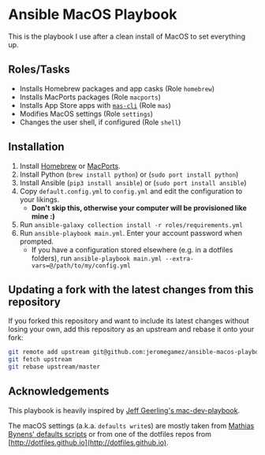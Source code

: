 # Ansible MacOS Playbook

This is the playbook I use after a clean install of MacOS to set everything up.

## Roles/Tasks

- Installs Homebrew packages and app casks (Role `homebrew`)
- Installs MacPorts packages (Role `macports`)
- Installs App Store apps with [`mas-cli`](https://github.com/mas-cli/mas) (Role `mas`)
- Modifies MacOS settings (Role `settings`)
- Changes the user shell, if configured (Role `shell`)

## Installation

1. Install [Homebrew](https://brew.sh) or [MacPorts](https://macports.org).
1. Install Python (`brew install python`) or (`sudo port install python`)
1. Install Ansible (`pip3 install ansible`) or (`sudo port install ansible`)
1. Copy `default.config.yml` to `config.yml` and edit the configuration to your likings.
   - **Don't skip this, otherwise your computer will be provisioned like mine :)**
1. Run `ansible-galaxy collection install -r roles/requirements.yml`
1. Run `ansible-playbook main.yml`. Enter your account password when prompted.
   - If you have a configuration stored elsewhere (e.g. in a dotfiles folders), run `ansible-playbook main.yml --extra-vars=@/path/to/my/config.yml`

## Updating a fork with the latest changes from this repository

If you forked this repository and want to include its latest changes without losing your own,
add this repository as an upstream and rebase it onto your fork:

```bash
git remote add upstream git@github.com:jeromegamez/ansible-macos-playbook.git
git fetch upstream
git rebase upstream/master
```

## Acknowledgements

This playbook is heavily inspired by
[Jeff Geerling's mac-dev-playbook](https://github.com/geerlingguy/mac-dev-playbook).

The macOS settings (a.k.a. `defaults write`s) are mostly taken from
[Mathias Bynens' defaults scripts](https://mths.be/macos) or from one of the
dotfiles repos from [http://dotfiles.github.io](http://dotfiles.github.io).

